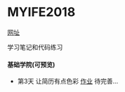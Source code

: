 # MYIFE2018
[网址](http://ife.baidu.com/)

学习笔记和代码练习

#### 基础学院(可预览)
* 第3天 让简历有点色彩 [作业](https://cool-orange.github.io/IFE2018/03/resume.html)  待完善...
